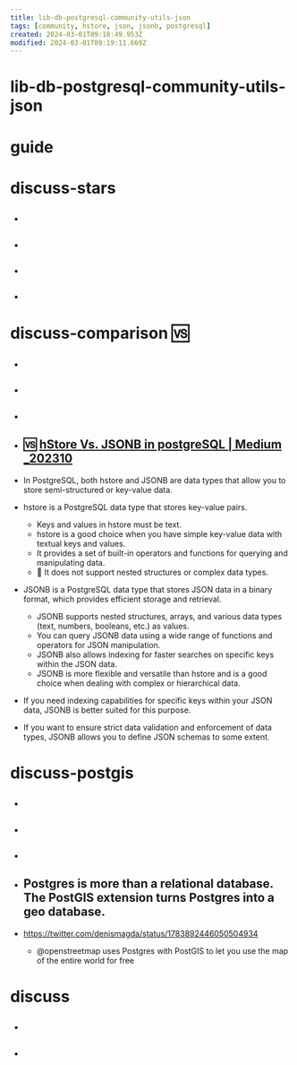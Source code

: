 ```yaml
---
title: lib-db-postgresql-community-utils-json
tags: [community, hstore, json, jsonb, postgresql]
created: 2024-03-01T09:18:49.953Z
modified: 2024-03-01T09:19:11.669Z
---
```


# lib-db-postgresql-community-utils-json

# guide

# discuss-stars
- ## 

- ## 

- ## 

- ## 
# discuss-comparison 🆚️
- ## 

- ## 

- ## 

- ## 🆚️ [hStore Vs. JSONB in postgreSQL | Medium _202310](https://medium.com/@alireza.stack/hstore-vs-jsonb-in-postgresql-c7e772cba6ab)
- In PostgreSQL, both hstore and JSONB are data types that allow you to store semi-structured or key-value data. 

- hstore is a PostgreSQL data type that stores key-value pairs.
  - Keys and values in hstore must be text.
  - hstore is a good choice when you have simple key-value data with textual keys and values.
  - It provides a set of built-in operators and functions for querying and manipulating data.
  - 🐛 It does not support nested structures or complex data types.

- JSONB is a PostgreSQL data type that stores JSON data in a binary format, which provides efficient storage and retrieval.
  - JSONB supports nested structures, arrays, and various data types (text, numbers, booleans, etc.) as values.
  - You can query JSONB data using a wide range of functions and operators for JSON manipulation.
  - JSONB also allows indexing for faster searches on specific keys within the JSON data.
  - JSONB is more flexible and versatile than hstore and is a good choice when dealing with complex or hierarchical data.

- If you need indexing capabilities for specific keys within your JSON data, JSONB is better suited for this purpose.
- If you want to ensure strict data validation and enforcement of data types, JSONB allows you to define JSON schemas to some extent.
# discuss-postgis
- ## 

- ## 

- ## 

- ## Postgres is more than a relational database. The PostGIS extension turns Postgres into a geo database. 
- https://twitter.com/denismagda/status/1783892446050504934
  - @openstreetmap uses Postgres with PostGIS to let you use the map of the entire world for free

# discuss
- ## 

- ## 
